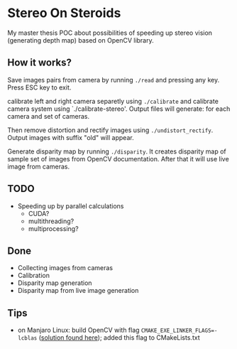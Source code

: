 # Stereo On Steroids
My master thesis POC about possibilities of speeding up stereo vision (generating depth map) based on OpenCV library.

## How it works?
Save images pairs from camera by running
`./read`
and pressing any key. Press ESC key to exit.

calibrate left and right camera separetly using
`./calibrate`
and calibrate camera system using
`./calibrate-stereo'.
Output files will generate: for each camera and set of cameras.

Then remove distortion and rectify images using
`./undistort_rectify`.
Output images with suffix "old" will appear.

Generate disparity map by running `./disparity`. It creates disparity map of sample set of images from OpenCV documentation. After that it will use live image from cameras.

## TODO
- Speeding up by parallel calculations
  - CUDA?
  - multithreading?
  - multiprocessing?

## Done
- Collecting images from cameras
- Calibration
- Disparity map generation
- Disparity map from live image generation

## Tips
- on Manjaro Linux: build OpenCV with flag `CMAKE_EXE_LINKER_FLAGS=-lcblas` ([solution found here](https://unix.stackexchange.com/questions/417032/arch-linux-problems-building-opencv-with-cuda-libopencv-core-so-3-4-0-undefin)); added this flag to CMakeLists.txt
